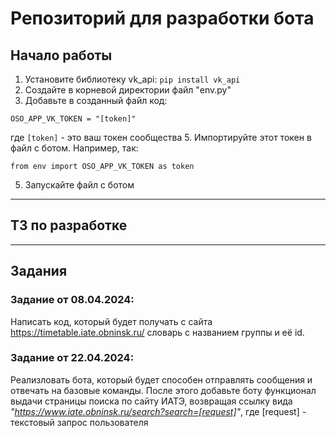 # Репозиторий для разработки бота

## Начало работы
1. Установите библиотеку vk_api:
`pip install vk_api`
2. Создайте в корневой директории файл "env.py"
3. Добавьте в созданный файл код:

`OSO_APP_VK_TOKEN = "[token]"`

где `[token]` - это ваш токен сообщества
5. Импортируйте этот токен в файл с ботом. Например, так:

`from env import OSO_APP_VK_TOKEN as token`

5. Запускайте файл с ботом
---

## ТЗ по разработке

---
## Задания
### Задание от 08.04.2024: 
Написать код, который будет получать с сайта https://timetable.iate.obninsk.ru/ словарь с названием группы и её id. 

### Задание от 22.04.2024:
Реализловать бота, который будет способен отправлять сообщения и отвечать на базовые команды. 
После этого добавьте боту функционал выдачи страницы поиска по сайту ИАТЭ, возвращая ссылку вида _"https://www.iate.obninsk.ru/search?search=[request]"_, где \[request] - текстовый запрос пользователя

